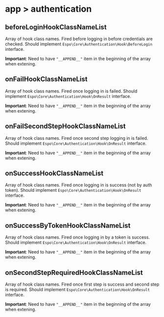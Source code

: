 # app > authentication

## beforeLoginHookClassNameList

Array of hook class names. Fired before logging in before credentials are checked. Should implement `Espo\Core\Authentication\Hook\BeforeLogin` interface.

**Important**: Need to have `"__APPEND__"` item in the beginning of the array when extening.

## onFailHookClassNameList

Array of hook class names. Fired once logging in is failed. Should implement `Espo\Core\Authentication\Hook\OnResult` interface.

**Important**: Need to have `"__APPEND__"` item in the beginning of the array when extening.

## onFailSecondStepHookClassNameList

Array of hook class names. Fired once second step logging in is failed. Should implement `Espo\Core\Authentication\Hook\OnResult` interface.

**Important**: Need to have `"__APPEND__"` item in the beginning of the array when extening.

## onSuccessHookClassNameList

Array of hook class names. Fired once logging in is success (not by auth token). Should implement `Espo\Core\Authentication\Hook\OnResult` interface.

**Important**: Need to have `"__APPEND__"` item in the beginning of the array when extening.

## onSuccessByTokenHookClassNameList

Array of hook class names. Fired once logging in by a token is success. Should implement `Espo\Core\Authentication\Hook\OnResult` interface.

**Important**: Need to have `"__APPEND__"` item in the beginning of the array when extening.

## onSecondStepRequiredHookClassNameList

Array of hook class names. Fired once first step is success and second step is required. Should implement `Espo\Core\Authentication\Hook\OnResult` interface.

**Important**: Need to have `"__APPEND__"` item in the beginning of the array when extening.
